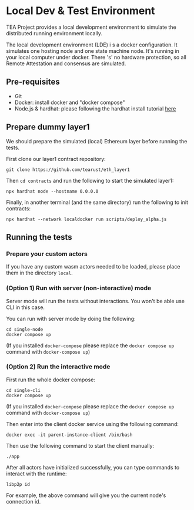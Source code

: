 # Local Dev & Test Environment

TEA Project provides a local development environment to simulate the distributed running environment locally.

The local development environment (LDE) i s a docker configuration. It simulates one hosting node and one state machine node. It's running in your local computer under docker. There 's' no hardware protection, so all Remote Attestation and consensus are simulated.

## Pre-requisites

* Git
* Docker: install docker and "docker compose"
* Node.js & hardhat: please following the hardhat install tutorial [here](https://hardhat.org/tutorial)

## Prepare dummy layer1

We should prepare the simulated (local) Ethereum layer before running the tests.

First clone our layer1 contract repository:

````
git clone https://github.com/tearust/eth_layer1
````

Then `cd contracts` and run the following to start the simulated layer1:

````
npx hardhat node --hostname 0.0.0.0
````

Finally, in another terminal (and the same directory) run the following to init contracts:

````
npx hardhat --network localdocker run scripts/deploy_alpha.js
````

## Running the tests

### Prepare your custom actors

If you have any custom wasm actors needed to be loaded, please place them in the directory `local`.

### (Option 1) Run with server (non-interactive) mode

Server mode will run the tests without interactions. You won't be able use CLI in this case. 

You can run with server mode by doing the following:

````
cd single-node
docker compose up
````

(If you installed `docker-compose` please replace the `docker compose up` command with `docker-compose up`)

### (Option 2) Run the interactive mode

First run the whole docker compose:

````
cd single-cli
docker compose up
````

(If you installed `docker-compose` please replace the `docker compose up` command with `docker-compose up`)

Then enter into the client docker service using the following command:

````
docker exec -it parent-instance-client /bin/bash
````

Then use the following command to start the client manually:

````
./app
````

After all actors have initialized successfully, you can type commands to interact with the runtime:

````
libp2p id
````

For example, the above command will give you the current node's connection id.
